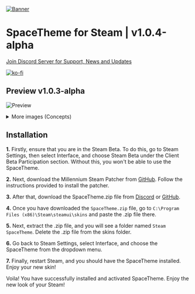 [![Banner](https://i.imgur.com/2bQmNZB.png)](https://github.com/SpaceEnergy/SpaceTheme-Discord)

# SpaceTheme for Steam | v1.0.4-alpha
[Join Discord Server for Support, News and Updates](https://discord.gg/7Zv8Xz3Vzn)

[![ko-fi](https://ko-fi.com/img/githubbutton_sm.svg)](https://ko-fi.com/spacetheme)

## Preview v1.0.3-alpha
![Preview](https://i.imgur.com/ote9jBz.png)
<details>
  <summary>More images (Concepts)</summary>
  <h3>Library home</h3>
  <img src="https://i.imgur.com/Wr0S4Go.png">
  <h3>Library gamepage</h3>
  <img src="https://i.imgur.com/s9bQdOK.png">
  <h3>Store</h3>
  <img src="https://i.imgur.com/DC2u3hh.png">
</details>
  
## Installation
**1.** Firstly, ensure that you are in the Steam Beta. To do this, go to Steam Settings, then select Interface, and choose Steam Beta under the Client Beta Participation section. Without this, you won't be able to use the SpaceTheme.

**2.** Next, download the Millennium Steam Patcher from [GitHub](https://github.com/ShadowMonster99/millennium-steam-patcher). Follow the instructions provided to install the patcher.

**3.** After that, download the SpaceTheme.zip file from [Discord](https://discord.com/channels/1104516050537685144/1104552443221655603) or [GitHub](https://github.com/SpaceEnergy/SpaceTheme-Steam/releases).

**4.** Once you have downloaded the `SpaceTheme.zip` file, go to `C:\Program Files (x86)\Steam\steamui\skins` and paste the .zip file there.

**5.** Next, extract the .zip file, and you will see a folder named `Steam SpaceTheme`. Delete the .zip file from the skins folder.

**6.** Go back to Steam Settings, select Interface, and choose the SpaceTheme from the dropdown menu.

**7.** Finally, restart Steam, and you should have the SpaceTheme installed. Enjoy your new skin!

Voila! You have successfully installed and activated SpaceTheme. Enjoy the new look of your Steam!
